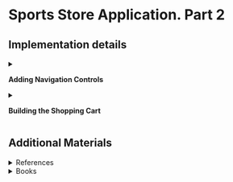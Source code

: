 #  Sports Store Application. Part 2

## Implementation details

<details>
<summary>

**Adding Navigation Controls**

</summary>

- Go to the cloned repository of the previous step `Sport Store Application. Part 1`. 

- Switch to the `sports-store-application-2` branch and do a fast-forward merge according to changes from the `main` branch.

```
$ git checkout sports-store-application-2

$ git merge main -ff

```
- Continue your work in Visual Studio or ather IDE.

- Builed project, run application and request http://localhost:5000/. Your app should be work.

- Modify the `ProductsListViewModel` class (add the `CurrentCategory` property).

```
namespace SportsStore.Models.ViewModels
{
    public class ProductsListViewModel
    {
        public IEnumerable<Product> Products { get; set; }

        public PagingInfo PagingInfo { get; set; }

        public string? CurrentCategory { get; set; }
    }
}
```

- Add the `Category` support to the `HomeController` class.

```
public ViewResult Index(string category, int productPage = 1)
            => View(new ProductsListViewModel
            {
                Products = repository.Products
                .Where(p => category == null || p.Category == category)
                .OrderBy(p => p.ProductId)
                .Skip((productPage - 1) * PageSize)
                .Take(PageSize),
                PagingInfo = new PagingInfo
                {
                    CurrentPage = productPage,
                    ItemsPerPage = PageSize,
                    TotalItems = repository.Products.Count(),
                },

                CurrentCategory = category,
            });
```

- Restart ASP.NET Core and select a category using the following URL http://localhost:5000/?category=Soccer. Make sure to use an uppercase `S` in `Soccer`.

- To improve the URLs like `/?category = Soccer`, change the routing configuration in the Configure method of the Startup class. Create a more useful set of URLs. It is important to add the new routes in the order they are shown.

```
...
app.UseRouting();
app.UseEndpoints(endpoints => 
{
    endpoints.MapControllerRoute("catpage",
        "{category}/Page{productPage:int}",
        new { Controller = "Home", action = "Index" });
    endpoints.MapControllerRoute("page", "Page{productPage:int}",
        new { Controller = "Home", action = "Index", productPage = 1 });
    endpoints.MapControllerRoute("category", "{category}",
        new { Controller = "Home", action = "Index", productPage = 1 });
    endpoints.MapControllerRoute("pagination",
        "Products/Page{productPage}",
        new { Controller = "Home", action = "Index", productPage = 1 });
    endpoints.MapDefaultControllerRoute();
});
SeedData.EnsurePopulated(app);
...
```

| URL | Leads to | Picture
| ------ | ------ | ------ |
| / | Shows the first page of products from all categories | #1 |
| /Page2 | Shows the specified page (in this case, page 2), showing items from all categories | #2 |
| /Soccer | Shows the first page of items from a specific category (in this case, the Soccer category) | #3 |
| /Soccer/Page1 | Shows the specified page (in this case, page 1) of items from the specified category (in this case, Soccer) | #4 |
| /Chess/Page1 | Shows the specified page (in this case, page 1) of items from the specified category (in this case, Chess) | #5 |

Image #1   
![](Images/2.01.png)
Image #2  
![](Images/2.02.png)
Image #3 
![](Images/2.03.png)
Image #4  
![](Images/2.04.png)
Image #5 
![](Images/2.05.png)

    
- To start generating more complex URLs, it's necessary to receive additional information from the view without having to add extra properties to the tag helper class. Add `Prefixed Values` in the `PageLinkTagHelper` to receive properties with a common prefix all together in a single collection.

```
[HtmlTargetElement("div", Attributes = "page-model")]
public class PageLinkTagHelper : TagHelper 
{
    ...
    [HtmlAttributeName(DictionaryAttributePrefix = "page-url-")]
    public Dictionary<string, object> PageUrlValues { get; set; } = new Dictionary<string, object>();
    ...
    public override void Process(TagHelperContext context, TagHelperOutput output) 
    {
        IUrlHelper urlHelper = urlHelperFactory.GetUrlHelper(ViewContext)  
        TagBuilder result = new TagBuilder("div");
        for (int i = 1; i <= PageModel.TotalPages; i++) 
        {
            TagBuilder tag = new TagBuilder("a");
            PageUrlValues["productPage"] = i;
            tag.Attributes["href"] = urlHelper.Action(PageAction, PageUrlValues);
            if (PageClassesEnabled) 
            {
                tag.AddCssClass(PageClass);
                tag.AddCssClass(i == PageModel.CurrentPage ? PageClassSelected : PageClassNormal);
            }
            tag.InnerHtml.Append(i.ToString());
            result.InnerHtml.AppendHtml(tag);
        
        output.Content.AppendHtml(result.InnerHtml);
    }
}

```
- Add a new attribute in the `Index.cshtml` file in the `SportsStore/Views/Home` folder.

```
@model ProductsListViewMode
@foreach (var p in Model.Products) 
{
    <partial name="ProductSummary" model="p" />

<div page-model="@Model.PagingInfo" page-action="Index" page-classes-enabled="true"
     page-class="btn" page-class-normal="btn-outline-dark"
     page-class-selected="btn-primary" page-url-category="@Model.CurrentCategory"
     class="btn-group pull-right m-1">
</div>
```

- Restart ASP.NET Core and request http://localhost:5000/Chess.

-  Сreate a folder called `Components`, which is the conventional home of view components, in the `SportsStore` project.

-  Add the `NavigationMenuViewComponent` class to it.

```
public class NavigationMenuViewComponent : ViewComponent 
{
    public string Invoke() 
    {
        return "Hello from the Nav View Component";
    }
}
```

- To view the result of the `Invoke` method, open the  `_Layout.cshtml` file and add the tag `<vc:navigation-menu />` as shown below: 

```
...
 <div class="row m-1 p-1">
    <div id="categories" class="col-3">
        <vc:navigation-menu />
    </div>
    <div class="col-9">
        @RenderBody()
    </div>
</div>
...
```
    
- Restart ASP.NET Core and request http://localhost:5000`.

- Change the `NavigationMenuViewComponent` class, add categories:

```
public class NavigationMenuViewComponent : ViewComponent 
{
    private IStoreRepository  repository
    public NavigationMenuViewComponent(IStoreRepository repo) 
    {
        repository = repo;
    
    public IViewComponentResult Invoke() 
    {
        return View(repository.Products
           .Select(x => x.Category)
           .Distinct()
           .OrderBy(x => x));
    }
}
```

- Create the `Views/Shared/Components/NavigationMenu` folder in the `SportsStore` project and add it to the Razor view named `Default.cshtml`.

```
@model IEnumerable<string
<a class="btn btn-block btn-outline-secondary" 
    asp-action="Index" 
    asp-controller="Home" 
    asp-route-category="">
    Home
</a
@foreach (string category in Model) 
{
    <a class="btn btn-block btn-outline-secondary"
       asp-action="Index" asp-controller="Home"
       asp-route-category="@category"
       asp-route-productPage="1">
        @category
    </a>
}
```

- Restart ASP.NET Core and request http://localhost:5000.

- Use the `RouteData` property in the `Invoke` method of `NavigationMenuViewComponent` to access the requested data in order to get the value for the currently selected category. 

```
public class NavigationMenuViewComponent : ViewComponent 
{
        ...
        public IViewComponentResult Invoke() 
        {
            ViewBag.SelectedCategory = RouteData?.Values["category"];
            ...
        }
        ...
    }
}
```

- To highlight the selected categories, change the `Default.cshtml` file.

```
@foreach (string category in Model) 
{
    <a class="btn btn-block
        @(category == ViewBag.SelectedCategory ? "btn-primary": "btn-outline-secondary")"
        asp-action="Index" asp-controller="Home"
        asp-route-category="@category"
        asp-route-productPage="1">
        @category
    </a>
}
...
```
- Restart ASP.NET Core and request http://localhost:5000.

- Update the `Index` action method in the `Home` controller which will allow you to take into account the categories in the pagination (the functionality that breaks the selection result into pages). 

```
public ViewResult Index(string category, int productPage = 1)
         => View(new ProductsListViewModel 
            {
                Products = repository.Products
                   .Where(p => category == null || p.Category == category)
                   .OrderBy(p => p.ProductID)
                   .Skip((productPage - 1) * PageSize)
                   .Take(PageSize),
                PagingInfo = new PagingInfo {
                   CurrentPage = productPage,
                   ItemsPerPage = PageSize,
                   TotalItems = category == null ?
                       repository.Products.Count() :
                       repository.Products.Where(e =>
                           e.Category == category).Count()
               },
               CurrentCategory = category
            });
        
```

- Restart ASP.NET Core and request http://localhost:5000.

- Commit changes.

</details>

<details>
<summary>

**Building the Shopping Cart**

</summary>

- Add a new `_CartLayout.cshtml` file in the `SportsStore/Views/Shared` folder for the`Cart` views.

```
<!DOCTYPE html>
<html>
<head>
    <meta name="viewport" content="width=device-width" />
    <title>SportsStore</title>
    <link href="/lib/twitter-bootstrap/css/bootstrap.min.css" rel="stylesheet" />    
</head>
<body>
    <div class="bg-dark text-white p-2">
        <span class="navbar-brand ml-2">SPORTS STORE</span>
    </div>
    <div class="m-1 p-1">
            @RenderBody()
    </div>
</body>
</html>
```

- Add the `CartController` class in the `SportsStore/Controllers` folder.

```
public class CartController : Controller
{
    public IActionResult Index()
    {
        return View();
    }
}
```

- Add the `Index.cshtml` file in the `SportsStore/Views/Cart` folder.

```
@{
    this.Layout = "_CartLayout";
}

<h4>This is the Cart Page</h4>
```


- Restart ASP.NET Core and request http://localhost:5000.

    ![](Images/2.06.png)

- To create the buttons that will add products to the cart, add the `UrlExtensions` class (`Infrastructure` folder) and define the `PathAndQuery` extension method in it.

```
public static class UrlExtensions
{
    public static string PathAndQuery(this HttpRequest request) 
        => request.QueryString.HasValue ? $"{request.Path}{request.QueryString}" : request.Path.ToString();
}
```

The extension method generates a URL. The browser will return to this URL after the cart has been updated. If there are Query Parameters in the URL, they should be considered as well.  

- Add the markup for the buttons into the view `ProductSummary.cshtml` within the `SportsStore/Views/Shared` folder.
        
```
@model Product

<div class="card card-outline-primary m-1 p-1">

    <div class="bg-faded p-1">
        <h4>
            @Model.Name
            <span class="badge badge-pill badge-primary" style="float:right">
                <small>@Model.Price.ToString("c")</small>
            </span>
        </h4>
    </div>
    
    <form id="@Model.ProductId" method="post" asp-action="Index" asp-controller="Cart"  asp-antiforgery="true">
        <input type="hidden" asp-for="ProductId"/>
        <input type="hidden" name="returnUrl"
               value="@ViewContext.HttpContext.Request.PathAndQuery()"/>
        <span class="card-text p-1">
            @Model.Description
            <button type="submit" class="btn btn-success btn-sm pull-right" style="float:right">
                Add To Cart
            </button>
        </span>
    </form>

</div>
```

- Use the session state mechanism to store information about a user’s cart. In order to do this, add services and middleware to the `Startup` class (`AddSession()` and `UseSession()` methods).

```
...
public void ConfigureServices(IServiceCollection services) 
{
    ...
    services.AddDistributedMemoryCache();
    services.AddSession();
}
...
public void Configure(IApplicationBuilder app, IWebHostEnvironment env) 
{
    ...
    app.UseStaticFiles();
    app.UseSession();
    app.UseRouting();
    ...
}
...
```

- To implement the cart feature, add the `Cart`class and the `CartLine` class (in the `Models` folder) in the `SportsStore` project. 

```
public class Cart
{
    public List<CartLine> Lines { get; set; } = new List<CartLine>()
    public void AddItem(Product product, int quantity)
    {
        CartLine viewModel = Lines.FirstOrDefault(p => p.Product.ProductId == product.ProductId)
        if (viewModel == null)
        {
            Lines.Add(new CartLine
            {
                Product = product,
                Quantity = quantity
            });
        }
        else
        {
            viewModel.Quantity += quantity;
        }
    }

    public void RemoveLine(Product product) =>
        Lines.RemoveAll(l => l.Product.ProductId == product.ProductId); 

    public decimal ComputeTotalValue() =>
        Lines.Sum(e => e.Product.Price * e.Quantity);

    public void Clear() => Lines.Clear();
}

public class CartLine
{
    public Product Product { get; set; }
    public int Quantity { get; set; }
}
```


The `Cart` class uses the `CartLine` class to represent a product selected by the customer and the quantity a user wants to buy. The Cart class includes the methods that add an item to the cart, remove a previously added item from the cart, calculate the total cost of the items in the cart, and reset the cart by removing all the items.

- To store a `Cart` object (the session state feature in ASP.NET Core stores only int, string, and byte[] values) define extension methods to the `ISession` interface that provides access to the session state data to serialize `Cart` objects into JSON and convert them back. Add the ion interface that provides access to the session state data to serialize Cart objects into JSON and convert them back. Add the `SessionExtensions` class (the `Infrastructure` folder) and defined the extension methods. 

```
public static class SessionExtensions
{
    public static void SetJson(this ISession session, string key, object value)
    {
        session.SetString(key, JsonSerializer.Serialize(value));
    }
    
    public static T GetJson<T>(this ISession session, string key)
    {
        var sessionData = session.GetString(key);
        return sessionData == null ? default : JsonSerializer.Deserialize<T>(sessionData);
    }
}
```

- Add the `CartViewModel` class (the `SportsStore/Models/ViewModels` folder).

```
public class CartViewModel
{
    public Cart Cart { get; set; }
    public string ReturnUrl { get; set; }
}
```

- Change the `CartController` class:

        public class CartController : Controller
        {
            private IStoreRepository repository;

            public CartController(IStoreRepository repo)
            {
                repository = repo;
            }

            [HttpGet]
            public IActionResult Index(string returnUrl)
            {
                return View(new CartViewModel
                {
                    Cart = HttpContext.Session.GetJson<Cart>("cart") ?? new Cart(),
                    ReturnUrl = returnUrl ?? "/"
                });
            }

            [HttpPost]
            public IActionResult Index(long productId, string returnUrl)
            {
                Product product = repository.Products.FirstOrDefault(p => p.ProductId == productId);
                var cart = HttpContext.Session.GetJson<Cart>("cart") ?? new Cart();
                cart.AddItem(product, 1);
                HttpContext.Session.SetJson("cart", cart);
                return View(new CartViewModel
                {
                    Cart = cart,
                    ReturnUrl = returnUrl
                });
            }
        }

- Change the `Index.cshtml` file in the `SportsStore/Views/Cart` folder:

```
...

@model CartViewModel

<h2>Your cart</h2>
<table class="table table-bordered table-striped">
    <thead>
        <tr>
            <th>Quantity</th>
            <th>Item</th>
            <th class="text-right">Price</th>
            <th class="text-right">Subtotal</th>
        </tr>
    </thead>
    <tbody>
        @foreach (var line in Model.Cart.Lines) {
            <tr>
                <td class="text-center">@line.Quantity</td>
                <td class="text-left">@line.Product.Name</td>
                <td class="text-right">@line.Product.Price.ToString("c")</td>
                <td class="text-right">
                    @((line.Quantity * line.Product.Price).ToString("c"))
                </td>
            </tr>
        }
    </tbody>
    <tfoot>
        <tr>
            <td colspan="3" class="text-right">Total:</td>
            <td class="text-right">
                @Model.Cart.ComputeTotalValue().ToString("c")
            </td>
        </tr>
    </tfoot>
</table>

<div class="text-center">
    <a class="btn btn-primary" href="@Model.ReturnUrl">Continue shopping</a>
</div>

```
- Restart ASP.NET Core and request http://localhost:5000. As a result, the basic functions of the shopping cart should be in place. First, products are listed along with the button that adds them to the cart. You can see that by restarting ASP.NET Core and requesting http://localhost:5000.  

![](Images/2.01.png)

Then, when the user clicks the `Add To Cart` button, the selected product is added to their cart:
    
![](Images/2.05.png)

and the summary of the cart is displayed, as shown below:

![](Images/2.07.png)

Clicking the `Continue Shopping button` returns the user to the product page they came from.

![](Images/2.08.png)

- Commit changes.

- Push the local branch to the remote branch.

```
$ git push --set-upstream origin sports-store-application-2

```
- Switch to the main branch and do a merge according to changes from the sports-store-application-1 branch.

```
$ git checkout main

$ git merge sports-store-application-2
```
- Push the changes from the local main branch to the remote branch.

```
$ git push

```
- Go to to the `Part 3` of the task.

</details>

## Additional Materials

<details><summary>References
</summary> 

1. [Minimal APIs overview](https://docs.microsoft.com/en-us/aspnet/core/fundamentals/minimal-apis?view=aspnetcore-6.0)
1. [Get started with ASP.NET Core MVC](https://docs.microsoft.com/en-us/aspnet/core/tutorials/first-mvc-app/start-mvc?view=aspnetcore-6.0&tabs=visual-studio)
1. [Controllers](https://jakeydocs.readthedocs.io/en/latest/mvc/controllers/index.html)
1. [Views](https://jakeydocs.readthedocs.io/en/latest/mvc/views/index.html)
1. [Models](https://jakeydocs.readthedocs.io/en/latest/mvc/models/index.html)
1. [ASP.NET Core MVC with EF Core - tutorial series](https://docs.microsoft.com/en-us/aspnet/core/data/ef-mvc/?view=aspnetcore-6.0)
1. [Persist and retrieve relational data with Entity Framework Core](https://docs.microsoft.com/en-us/learn/modules/persist-data-ef-core/?view=aspnetcore-6.0)

</details>

<details><summary>Books
</summary> 

1. [Adam Freeman Pro ASP.NET Core 3 (Develop Cloud-Ready Web Applications Using MVC 3, Blazor, and Razor Pages)](https://www.amazon.com/Pro-ASP-NET-Core-Cloud-Ready-Applications/dp/1484254392). Part 1. Chapeter 7. SportsStore: A Real Application.
1. [Adam Freeman Pro ASP.NET Core 3 (Develop Cloud-Ready Web Applications Using MVC 3, Blazor, and Razor Pages)](https://www.amazon.com/Pro-ASP-NET-Core-Cloud-Ready-Applications/dp/1484254392). Part 3. Chapeter 18. Creating the Example Project.
1. [Adam Freeman Pro ASP.NET Core 3 (Develop Cloud-Ready Web Applications Using MVC 3, Blazor, and Razor Pages)](https://www.amazon.com/Pro-ASP-NET-Core-Cloud-Ready-Applications/dp/1484254392). Part 3. Chapeter 21. Using Controllers with Views. Part I.
1. [Adam Freeman Pro ASP.NET Core 3 (Develop Cloud-Ready Web Applications Using MVC 3, Blazor, and Razor Pages)](https://www.amazon.com/Pro-ASP-NET-Core-Cloud-Ready-Applications/dp/1484254392). Part 3. Chapeter 22. Using Controllers with Views. Part II.
1. [Adam Freeman Pro ASP.NET Core 3 (Develop Cloud-Ready Web Applications Using MVC 3, Blazor, and Razor Pages)](https://www.amazon.com/Pro-ASP-NET-Core-Cloud-Ready-Applications/dp/1484254392). Part 3. Chapeter 23. Using Razor Pages.
1. [Adam Freeman Pro ASP.NET Core 3 (Develop Cloud-Ready Web Applications Using MVC 3, Blazor, and Razor Pages)](https://www.amazon.com/Pro-ASP-NET-Core-Cloud-Ready-Applications/dp/1484254392). Part 3. Chapeter 25. Using Tag Helpers.

</details>
